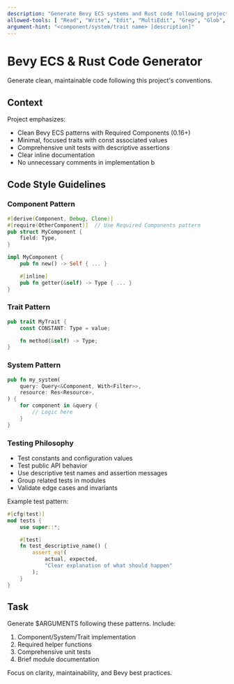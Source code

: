 ```yaml
---
description: "Generate Bevy ECS systems and Rust code following project conventions"
allowed-tools: [ "Read", "Write", "Edit", "MultiEdit", "Grep", "Glob", "LS" ]
argument-hint: "<component/system/trait name> [description]"
---
```


# Bevy ECS & Rust Code Generator

Generate clean, maintainable code following this project's conventions.

## Context

Project emphasizes:

- Clean Bevy ECS patterns with Required Components (0.16+)
- Minimal, focused traits with const associated values
- Comprehensive unit tests with descriptive assertions
- Clear inline documentation
- No unnecessary comments in implementation
  b

## Code Style Guidelines

### Component Pattern

```rust
#[derive(Component, Debug, Clone)]
#[require(OtherComponent)]  // Use Required Components pattern
pub struct MyComponent {
    field: Type,
}

impl MyComponent {
    pub fn new() -> Self { ... }

    #[inline]
    pub fn getter(&self) -> Type { ... }
}
```

### Trait Pattern

```rust
pub trait MyTrait {
    const CONSTANT: Type = value;

    fn method(&self) -> Type;
}
```

### System Pattern

```rust
pub fn my_system(
    query: Query<&Component, With<Filter>>,
    resource: Res<Resource>,
) {
    for component in &query {
        // Logic here
    }
}
```

### Testing Philosophy

- Test constants and configuration values
- Test public API behavior
- Use descriptive test names and assertion messages
- Group related tests in modules
- Validate edge cases and invariants

Example test pattern:

```rust
#[cfg(test)]
mod tests {
    use super::*;

    #[test]
    fn test_descriptive_name() {
        assert_eq!(
            actual, expected,
            "Clear explanation of what should happen"
        );
    }
}
```

## Task

Generate $ARGUMENTS following these patterns. Include:

1. Component/System/Trait implementation
2. Required helper functions
3. Comprehensive unit tests
4. Brief module documentation

Focus on clarity, maintainability, and Bevy best practices.